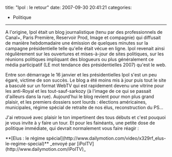 title: "Ipol : le retour"
date: 2007-09-30 20:41:21
categories:
  - Politique
---

A l'origine, Ipol était un blog journalistique (tenu par des professionnels de Canal+, Paris Première, Reservoir Prod, Image et compagnie) qui diffusait de manière hebdomadaire une émission de quelques minutes sur la campagne présidentielle telle qu'elle était vécue en ligne. Ipol revenait ainsi régulièrement sur les ouvertures et mises-à-jour de sites politiques, sur les réunions politiques impliquant des blogueurs ou plus généralement ce média participatif (LE mot tendance des présidentielles 2007) qu'est le web.

Entre son démarrage le 16 janvier et les présidentielles Ipol s'est un peu égaré, victime de son succès. Le blog a été moins mis à jour puis tout le site a basculé sur un format WebTV qui est rapidement devenu une vitrine pour les anti-Royal et les tout-sauf-sarkozy (à l'image de ce qui se passait d'ailleurs dans la rue). Aujourd'hui le blog revient pour mon plus grand plaisir, et les premiers dossiers sont lourds&nbsp;: élections américaines, municipales, régime spécial de retraite de nos élus, reconstruction du PS&#8230;

J'ai retrouvé avec plaisir le ton impertinent des tous débuts et c'est pouquoi je vous invite à y faire un tour. Et pour les fainéants, une petite dose de politique immédiate, qui devrait normalement vous faire réagir&nbsp;:
  <div>    
**[Elus&nbsp;: le régime spécial](http://www.dailymotion.com/video/x329rf_elus-le-regime-special)**    
_envoyé par [iPolTV](http://www.dailymotion.com/iPolTV)_</div>
